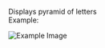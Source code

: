 Displays pyramid of letters <br>
Example:

![Example Image](https://github.com/JackobPunch/Udemy/blob/main/Strings/LetterPyramid/ss.png)
